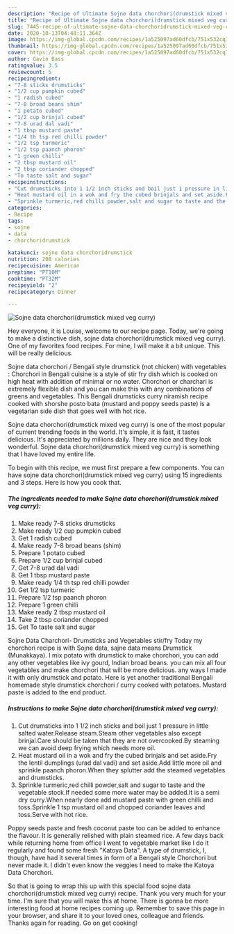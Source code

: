 ```yaml
---
description: "Recipe of Ultimate Sojne data chorchori(drumstick mixed veg curry)"
title: "Recipe of Ultimate Sojne data chorchori(drumstick mixed veg curry)"
slug: 7445-recipe-of-ultimate-sojne-data-chorchoridrumstick-mixed-veg-curry
date: 2020-10-13T04:48:11.364Z
image: https://img-global.cpcdn.com/recipes/1a525097ad60dfcb/751x532cq70/sojne-data-chorchoridrumstick-mixed-veg-curry-recipe-main-photo.jpg
thumbnail: https://img-global.cpcdn.com/recipes/1a525097ad60dfcb/751x532cq70/sojne-data-chorchoridrumstick-mixed-veg-curry-recipe-main-photo.jpg
cover: https://img-global.cpcdn.com/recipes/1a525097ad60dfcb/751x532cq70/sojne-data-chorchoridrumstick-mixed-veg-curry-recipe-main-photo.jpg
author: Gavin Bass
ratingvalue: 3.5
reviewcount: 5
recipeingredient:
- "7-8 sticks drumsticks"
- "1/2 cup pumpkin cubed"
- "1 radish cubed"
- "7-8 broad beans shim"
- "1 potato cubed"
- "1/2 cup brinjal cubed"
- "7-8 urad dal vadi"
- "1 tbsp mustard paste"
- "1/4 th tsp red chilli powder"
- "1/2 tsp turmeric"
- "1/2 tsp paanch phoron"
- "1 green chilli"
- "2 tbsp mustard oil"
- "2 tbsp coriander chopped"
- "To taste salt and sugar"
recipeinstructions:
- "Cut drumsticks into 1 1/2 inch sticks and boil just 1 pressure in little salted water.Release steam.Steam other vegetables also except brinjal.Care should be taken that they are not overcooked.By steaming we can avoid deep frying which needs more oil."
- "Heat mustard oil in a wok and fry the cubed brinjals and set aside.Fry the lentil dumplings (urad dal vadi) and set aside.Add little more oil and sprinkle paanch phoron.When they splutter add the steamed vegetables and drumsticks."
- "Sprinkle turmeric,red chilli powder,salt and sugar to taste and the vegetable stock.If needed some more water may be added.It is a semi dry curry.When nearly done add mustard paste with green chilli and toss.Sprinkle 1 tsp mustard oil and chopped coriander leaves and toss.Serve with hot rice."
categories:
- Recipe
tags:
- sojne
- data
- chorchoridrumstick

katakunci: sojne data chorchoridrumstick 
nutrition: 208 calories
recipecuisine: American
preptime: "PT10M"
cooktime: "PT32M"
recipeyield: "2"
recipecategory: Dinner

---
```



![Sojne data chorchori(drumstick mixed veg curry)](https://img-global.cpcdn.com/recipes/1a525097ad60dfcb/751x532cq70/sojne-data-chorchoridrumstick-mixed-veg-curry-recipe-main-photo.jpg)

Hey everyone, it is Louise, welcome to our recipe page. Today, we're going to make a distinctive dish, sojne data chorchori(drumstick mixed veg curry). One of my favorites food recipes. For mine, I will make it a bit unique. This will be really delicious.

Sojne data chorchori / Bengali style drumstick (not chicken) with vegetables : Chorchori in Bengali cuisine is a style of stir fry dish which is cooked on high heat with addition of minimal or no water. Chorchori or charchari is extremely flexible dish and you can make this with any combinations of greens and vegetables. This Bengali drumsticks curry niramish recipe cooked with shorshe posto bata (mustard and poppy seeds paste) is a vegetarian side dish that goes well with hot rice.

Sojne data chorchori(drumstick mixed veg curry) is one of the most popular of current trending foods in the world. It's simple, it is fast, it tastes delicious. It's appreciated by millions daily. They are nice and they look wonderful. Sojne data chorchori(drumstick mixed veg curry) is something that I have loved my entire life.


To begin with this recipe, we must first prepare a few components. You can have sojne data chorchori(drumstick mixed veg curry) using 15 ingredients and 3 steps. Here is how you cook that.

<!--inarticleads1-->

##### The ingredients needed to make Sojne data chorchori(drumstick mixed veg curry):

1. Make ready 7-8 sticks drumsticks
1. Make ready 1/2 cup pumpkin cubed
1. Get 1 radish cubed
1. Make ready 7-8 broad beans (shim)
1. Prepare 1 potato cubed
1. Prepare 1/2 cup brinjal cubed
1. Get 7-8 urad dal vadi
1. Get 1 tbsp mustard paste
1. Make ready 1/4 th tsp red chilli powder
1. Get 1/2 tsp turmeric
1. Prepare 1/2 tsp paanch phoron
1. Prepare 1 green chilli
1. Make ready 2 tbsp mustard oil
1. Take 2 tbsp coriander chopped
1. Get To taste salt and sugar


Sojne Data Charchori- Drumsticks and Vegetables stir/fry Today my chorchori recipe is with Sojne data, sajne data means Drumstick (Munakkaya). I mix potato with drumstick to make chorchori, you can add any other vegetables like ivy gourd, Indian broad beans. you can mix all four vegetables and make chorchori that will be more delicious. any ways I made it with only drumstick and potato. Here is yet another traditional Bengali homemade style drumstick chorchori / curry cooked with potatoes. Mustard paste is added to the end product. 

<!--inarticleads2-->

##### Instructions to make Sojne data chorchori(drumstick mixed veg curry):

1. Cut drumsticks into 1 1/2 inch sticks and boil just 1 pressure in little salted water.Release steam.Steam other vegetables also except brinjal.Care should be taken that they are not overcooked.By steaming we can avoid deep frying which needs more oil.
1. Heat mustard oil in a wok and fry the cubed brinjals and set aside.Fry the lentil dumplings (urad dal vadi) and set aside.Add little more oil and sprinkle paanch phoron.When they splutter add the steamed vegetables and drumsticks.
1. Sprinkle turmeric,red chilli powder,salt and sugar to taste and the vegetable stock.If needed some more water may be added.It is a semi dry curry.When nearly done add mustard paste with green chilli and toss.Sprinkle 1 tsp mustard oil and chopped coriander leaves and toss.Serve with hot rice.


Poppy seeds paste and fresh coconut paste too can be added to enhance the flavour. It is generally relished with plain steamed rice. A few days back while returning home from office I went to vegetable market like I do it regularly and found some fresh &#34;Katoya Data&#34;. A type of drumstick, I, though, have had it several times in form of a Bengali style Chorchori but never made it. I didn&#39;t even know the veggies I need to make the Katoya Data Chorchori. 

So that is going to wrap this up with this special food sojne data chorchori(drumstick mixed veg curry) recipe. Thank you very much for your time. I'm sure that you will make this at home. There is gonna be more interesting food at home recipes coming up. Remember to save this page in your browser, and share it to your loved ones, colleague and friends. Thanks again for reading. Go on get cooking!
